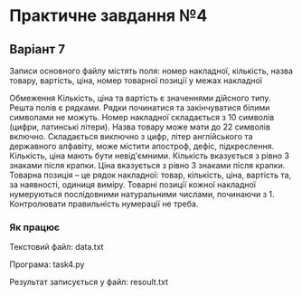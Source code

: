 # Практичне завдання №4
## Варіант 7
Записи основного файлу містять поля: номер накладної, кількість, назва товару,
вартість, ціна, номер товарної позиції у межах накладної

Обмеження
Кількість, ціна та вартість є значеннями дійсного типу. Решта полів є рядками. Рядки
починатися та закінчуватися білими символами не можуть.
Номер накладної складається з 10 символів (цифри, латинські літери).
Назва товару може мати до 22 символів включно. Складається виключно з цифр, літер
англійського та державного алфавіту, може містити апостроф, дефіс, підкреслення.
Кількість, ціна мають бути невід'ємними. Кількість вказується з рівно 3 знаками після
крапки. Ціна вказується з рівно 3 знаками після крапки.
Товарна позиція – це рядок накладної: товар, кількість, ціна, вартість та, за наявності,
одиниця виміру. Товарні позиції кожної накладної нумеруються послідовними
натуральними числами, починаючи з 1. Контролювати правильність нумерації не треба.

### Як працює
Текстовий файл: data.txt

Програма: task4.py

Результат записується у файл: resoult.txt
